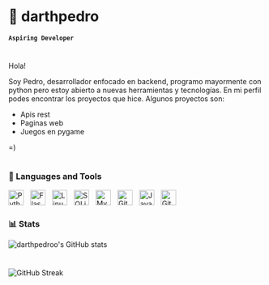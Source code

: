 # 🐗 darthpedro


**`Aspiring Developer`**
#

Hola!

Soy Pedro, desarrollador enfocado en backend, programo mayormente con python pero estoy abierto a nuevas herramientas y tecnologías. 
En mi perfil podes encontrar los proyectos que hice. Algunos proyectos son:

- Apis rest
- Paginas web 
- Juegos en pygame 

=)


#

### 🧰 Languages and Tools

<img align="left" alt="Python" width="30px" style="padding-right:10px;" src="https://cdn.jsdelivr.net/gh/devicons/devicon/icons/python/python-original.svg" />
<img align="left" alt="Flask" width="30px" style="padding-right:10px;" src="https://cdn.jsdelivr.net/gh/devicons/devicon/icons/flask/flask-original.svg" />
<img align="left" alt="Linux" width="30px" style="padding-right:10px;" src="https://cdn.jsdelivr.net/gh/devicons/devicon/icons/linux/linux-original.svg" />
<img align="left" alt="SQLite" width="30px" style="padding-right:10px;" src="https://cdn.jsdelivr.net/gh/devicons/devicon/icons/sqlite/sqlite-original.svg" />
<img align="left" alt="MySQL" width="30px" style="padding-right:10px;" src="https://cdn.jsdelivr.net/gh/devicons/devicon/icons/mysql/mysql-original.svg" />
<img align="left" alt="Git" width="30px" style="padding-right:10px;" src="https://cdn.jsdelivr.net/gh/devicons/devicon/icons/git/git-original.svg" />
<img align="left" alt="JavaScript" width="30px" style="padding-right:10px;" src="https://cdn.jsdelivr.net/gh/devicons/devicon/icons/javascript/javascript-plain.svg" />
<img align="left" alt="GitHub" width="30px" style="padding-right:10px;" src="https://cdn.jsdelivr.net/gh/devicons/devicon/icons/github/github-original.svg" />

<br />

#

### 📊 Stats

![darthpedroo's GitHub stats](https://github-readme-stats.vercel.app/api?username=darthpedroo&show_icons=true&theme=gruvbox)

#

![GitHub Streak](https://streak-stats.demolab.com?user=darthpedroo&theme=gruvbox&border_radius=4.5)

#

